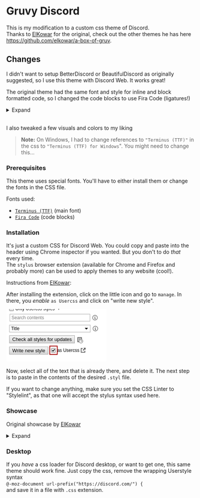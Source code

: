 # Gruvy Discord

This is my modification to a custom css theme of Discord.  
Thanks to [ElKowar](https://github.com/elkowar/a-box-of-gruv) for the original, check out the other themes he has here https://github.com/elkowar/a-box-of-gruv.


## Changes

I didn't want to setup BetterDiscord or BeautifulDiscord as originally suggested, so I use this theme with Discord Web. It works great!

The original theme had the same font and style for inline and block formatted code, so I changed the code blocks to use Fira Code (ligatures!)


<details>
    <summary>Expand</summary>

Before                     | After
:-------------------------:|:-------------------------:
![before](images/before.png)  |  ![after](images/after.png)
</details>
</br>

I also tweaked a few visuals and colors to my liking

> **Note:** On Windows, I had to change references to `"Terminus (TTF)"` in the css to `"Terminus (TTF) for Windows`". You might need to change this...



### Prerequisites

This theme uses special fonts. You'll have to either install them or change the fonts in the CSS file.

Fonts used:
- [`Terminus (TTF)`](https://files.ax86.net/terminus-ttf/) (main font)
- [`Fira Code`](https://github.com/tonsky/FiraCode) (code blocks)


### Installation

It's just a custom CSS for Discord Web. You could copy and paste into the header using Chrome inspector if you wanted. But you don't to do *that* every time.  
The `stylus` browser extension (available for Chrome and Firefox and probably more) can be used to apply themes to any website (cool!).

Instructions from [ElKowar](https://github.com/elkowar/a-box-of-gruv):

After installing the extension, click on the little icon and go to `manage`.
In there, you *enable* `as Usercss` and click on "write new style".

![newstyle](./images/writenewstyle.png)

Now, select all of the text that is already there, and delete it.
The next step is to paste in the contents of the desired `.styl` file.

If you want to change anything, make sure you set the CSS Linter to "Stylelint", 
as that one will accept the stylus syntax used here.

### Showcase

Original showcase by [ElKowar](https://github.com/elkowar/a-box-of-gruv)

<details>
    <summary>Expand</summary>

![discord](images/discord.gif)
</details>

### Desktop
If you *have* a css loader for Discord desktop, or want to get one, this same theme should work fine. Just copy the css, remove the wrapping Userstyle syntax  
`@-moz-document url-prefix("https://discord.com/") {`  
and save it in a file with `.css` extension.